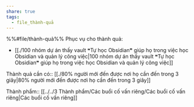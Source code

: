 ```yaml
---
share: true
tags:
  - file_thành-quả
---
```


%%#file/thành-quả%%
Phục vụ cho thành quả:
- [[./100 nhóm dự án thấy vault ❝Tự học Obsidian❞ giúp họ trong việc học Obsidian và quản lý công việc|100 nhóm dự án thấy vault ❝Tự học Obsidian❞ giúp họ trong việc học Obsidian và quản lý công việc]]

Thành quả cần có:: [[./80% người mới đến được nơi họ cần đến trong 3 giây|80% người mới đến được nơi họ cần đến trong 3 giây]]

Thành phẩm:: [[../../3 Thành phẩm/Các buổi cố vấn riêng/Các buổi cố vấn riêng|Các buổi cố vấn riêng]]
